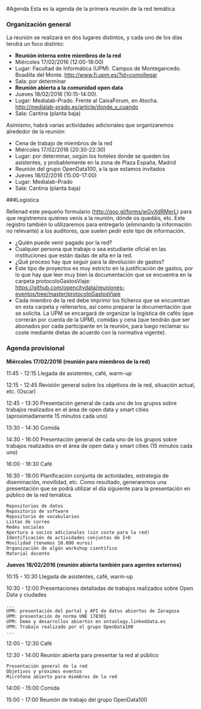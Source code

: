 #Agenda
Esta es la agenda de la primera reunión de la red temática

### Organización general
La reunión se realizará en dos lugares distintos, y cada uno de los días tendrá un foco distinto:

* **Reunión interna entre miembros de la red** 
 * Miércoles 17/02/2016 (12:00-18:00)
 * Lugar: Facultad de Informática (UPM). Campus de Montegancedo. Boadilla del Monte. http://www.fi.upm.es/?id=comollegar
 * Sala: por determinar
* **Reunión abierta a la comunidad open data**
 * Jueves 18/02/2016 (10:15-14:00).
 * Lugar: Medialab-Prado. Frente al CaixaForum, en Atocha. http://medialab-prado.es/article/donde_y_cuando
 * Sala: Cantina (planta baja)


Asimismo, habrá varias actividades adicionales que organizaremos alrededor de la reunión:

* Cena de trabajo de miembros de la red
 * Miércoles 17/02/2016 (20:30-22:30)
 * Lugar: por determinar, según los hoteles donde se queden los asistentes, y probablemente en la zona de Plaza España, Madrid
* Reunión del grupo OpenData100, a la que estamos invitados
 * Jueves 18/02/2016 (15:00-17:00)
 * Lugar: Medialab-Prado
 * Sala: Cantina (planta baja)


###Logística

Rellenad este pequeño formulario (http://goo.gl/forms/wGvXdRMerL) para que registremos quiénes venís a la reunión, dónde os quedáis, etc. Este registro también lo utilizaremos para entregarlo (eliminando la información no relevante) a los auditores, que suelen pedir este tipo de información.

* ¿Quién puede venir pagado por la red?
 * Cualquier persona que trabaje o sea estudiante oficial en las instituciones que están dadas de alta en la red.
* ¿Qué proceso hay que seguir para la devolución de gastos?
 * Este tipo de proyectos es muy estricto en la justificación de gastos, por lo que hay que leer muy bien la documentación que se encuentra en la carpeta protocoloGastosViaje: https://github.com/opencitydata/reuniones-eventos/tree/master/protocoloGastosViaje
 * Cada miembro de la red debe imprimir los ficheros que se encuentran en esta carpeta y rellenarlos, así como preparar la documentación que se solicita.
La UPM se encargará de organizar la logística de cafés (que correrán por cuenta de la UPM), comidas y cena (que tendrán que ser abonados por cada participante en la reunión, para luego reclamar su coste mediante dietas de acuerdo con la normativa vigente).


### Agenda provisional
**Miércoles 17/02/2016 (reunión para miembros de la red)**

11:45 - 12:15 Llegada de asistentes, café, warm-up

12:15 - 12:45 Revisión general sobre los objetivos de la red, situación actual, etc. (Oscar)

12:45 - 13:30 Presentación general de cada uno de los grupos sobre trabajos realizados en el área de open data y smart cities (aproximadamente 15 minutos cada uno)

13:30 - 14:30 Comida

14:30 - 16:00 Presentación general de cada uno de los grupos sobre trabajos realizados en el área de open data y smart cities (15 minutos cada uno)

16:00 - 16:30 Café

16:30 - 18:00 Planificación conjunta de actividades, estrategia de diseminación, movilidad, etc. Como resultado, generaremos una presentación que se podrá utilizar el día siguiente para la presentación en público de la red temática.

    Repositorios de datos
    Repositorio de software
    Repositorio de vocabularios 
    Listas de correo
    Redes sociales
    Apertura a socios adicionales (sin coste para la red)
    Identificación de actividades conjuntas de I+D
    Movilidad (tenemos 10.000 euros)
    Organización de algún workshop científico
    Material docente



**Jueves 18/02/2016 (reunión abierta también para agentes externos)**

10:15 - 10:30 Llegada de asistentes, café, warm-up

10:30 - 12:00 Presentaciones detalladas de trabajos realizados sobre Open Data y ciudades

    ...
    UPM: presentación del portal y API de datos abiertos de Zaragoza
    UPM: presentación de norma UNE 178301
    UPM: Demo y desarrollos abiertos en ontoology.linkeddata.es
    UPM: Trabajo realizado por el grupo OpenData100
    ...

12:00 - 12:30 Café

12:30 - 14:00 Reunión abierta para presentar la red al público

    Presentación general de la red
    Objetivos y próximos eventos
    Micrófono abierto para miembros de la red

14:00 - 15:00 Comida

15:00 - 17:00 Reunión de trabajo del grupo OpenData100

